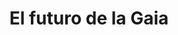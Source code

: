 ---
layout: post
title:  "El futuro de la Gaia"
summary: "Como la Gaia va a crecer con la pRosPros"
cover: "/img/leaves.jpg"
---